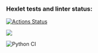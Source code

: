 ### Hexlet tests and linter status:
[![Actions Status](https://github.com/aki1ina/python-project-lvl1/workflows/hexlet-check/badge.svg)](https://github.com/aki1ina/python-project-lvl1/actions)

<a href="https://codeclimate.com/github/codeclimate/codeclimate/maintainability"><img src="https://api.codeclimate.com/v1/badges/a99a88d28ad37a79dbf6/maintainability" /></a>

![Python CI](https://github.com/aki1ina/python-project-lvl1/actions/workflows/github-actions.yml/badge.svg)
